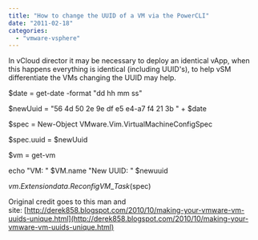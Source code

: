```yaml
---
title: "How to change the UUID of a VM via the PowerCLI"
date: "2011-02-18"
categories: 
  - "vmware-vsphere"
---
```


In vCloud director it may be necessary to deploy an identical vApp, when this happens everything is identical (including UUID's), to help vSM differentiate the VMs changing the UUID may help.

  

$date = get-date -format "dd hh mm ss"

  

$newUuid = "56 4d 50 2e 9e df e5 e4-a7 f4 21 3b " + $date

  

$spec = New-Object VMware.Vim.VirtualMachineConfigSpec

  

$spec.uuid = $newUuid

  

$vm = get-vm <VM Name>

  

echo "VM: " $VM.name "New UUID: " $newuuid

  

$vm.Extensiondata.ReconfigVM\_Task($spec)

  

  

Original credit goes to this man and site: [http://derek858.blogspot.com/2010/10/making-your-vmware-vm-uuids-unique.html](http://derek858.blogspot.com/2010/10/making-your-vmware-vm-uuids-unique.html)
